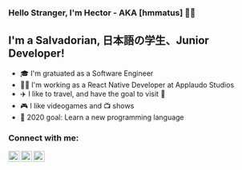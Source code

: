 ### Hello Stranger, I'm Hector - AKA [hmmatus] 🙋‍♂️

## I'm a Salvadorian, 日本語の学生、Junior Developer!

- 🎓 I'm gratuated as a Software Engineer
- 🧑‍💼 I'm working as a React Native Developer at Applaudo Studios
- ✈️ I like to travel, and have the goal to visit 🗾
- 🎮 I like videogames and 📺 shows
- 🥅 2020 goal: Learn a new programming language

### Connect with me:

[<img align="left" alt="hmmatus" width="22px" src="https://cdn.jsdelivr.net/npm/simple-icons@3.12.0/icons/twitter.svg"/>][twitter]
[<img align="left" alt="hmmatus" width="22px" src="https://cdn.jsdelivr.net/npm/simple-icons@3.12.0/icons/linkedin.svg"/>][linkedin]
[<img align="left" alt="hmmatus" width="22px" src="https://cdn.jsdelivr.net/npm/simple-icons@3.12.0/icons/instagram.svg"/>][instagram]

<br/>
<br/>

[twitter]: https://twitter.com/HManrique_Matus
[instagram]: https://www.instagram.com/hm_matus/
[linkedin]: https://www.linkedin.com/in/manrique-matus-3478a1175/